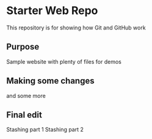 # Starter Web Repo

This repository is for showing how Git and GitHub work

## Purpose

Sample website with plenty of files for demos

## Making some changes

and some more

## Final edit

Stashing part 1
Stashing part 2